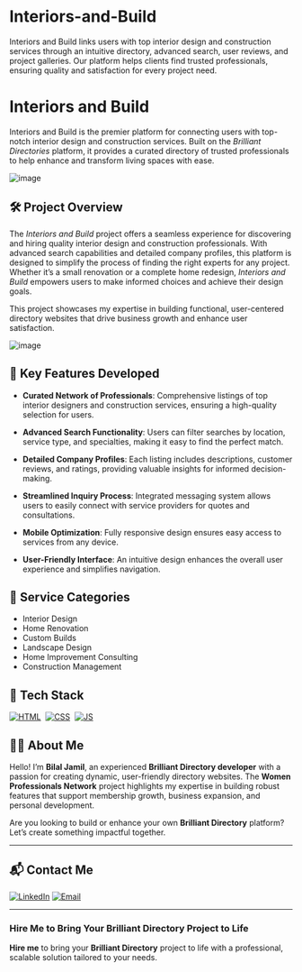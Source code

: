 # Interiors-and-Build
Interiors and Build links users with top interior design and construction services through an intuitive directory, advanced search, user reviews, and project galleries. Our platform helps clients find trusted professionals, ensuring quality and satisfaction for every project need.
# Interiors and Build
Interiors and Build is the premier platform for connecting users with top-notch interior design and construction services. Built on the *Brilliant Directories* platform, it provides a curated directory of trusted professionals to help enhance and transform living spaces with ease.

![image](https://github.com/user-attachments/assets/52b25a6d-40ac-4ada-9b72-c0fdf6b7db32)

## 🛠 Project Overview

The *Interiors and Build* project offers a seamless experience for discovering and hiring quality interior design and construction professionals. With advanced search capabilities and detailed company profiles, this platform is designed to simplify the process of finding the right experts for any project. Whether it’s a small renovation or a complete home redesign, *Interiors and Build* empowers users to make informed choices and achieve their design goals.

This project showcases my expertise in building functional, user-centered directory websites that drive business growth and enhance user satisfaction.

![image](https://github.com/user-attachments/assets/e509924d-2d33-4a39-8a68-32f8d553512d)

## 🚀 Key Features Developed

- **Curated Network of Professionals**: Comprehensive listings of top interior designers and construction services, ensuring a high-quality selection for users.

- **Advanced Search Functionality**: Users can filter searches by location, service type, and specialties, making it easy to find the perfect match.

- **Detailed Company Profiles**: Each listing includes descriptions, customer reviews, and ratings, providing valuable insights for informed decision-making.

- **Streamlined Inquiry Process**: Integrated messaging system allows users to easily connect with service providers for quotes and consultations.

- **Mobile Optimization**: Fully responsive design ensures easy access to services from any device.

- **User-Friendly Interface**: An intuitive design enhances the overall user experience and simplifies navigation.

## 🏡 Service Categories

- Interior Design
- Home Renovation
- Custom Builds
- Landscape Design
- Home Improvement Consulting
- Construction Management

## 📌 Tech Stack
[![HTML](https://img.shields.io/badge/html5%20-%23E34F26.svg?&style=for-the-badge&logo=html5&logoColor=white)](https://github.com/yourusername/Baby-Support-Services/search?l=html)&nbsp;
[![CSS](https://img.shields.io/badge/css3%20-%231572B6.svg?&style=for-the-badge&logo=css3&logoColor=white)](https://github.com/yourusername/Baby-Support-Services/search?l=css)&nbsp;
[![JS](https://img.shields.io/badge/javascript%20-%23323330.svg?&style=for-the-badge&logo=javascript&logoColor=%23F7DF1E)](https://github.com/yourusername/Baby-Support-Services/search?l=javascript)


## 👨‍💻 About Me

Hello! I’m **Bilal Jamil**, an experienced **Brilliant Directory developer** with a passion for creating dynamic, user-friendly directory websites. The **Women Professionals Network** project highlights my expertise in building robust features that support membership growth, business expansion, and personal development.

Are you looking to build or enhance your own **Brilliant Directory** platform? Let’s create something impactful together.

---

## 📬 Contact Me

[![LinkedIn](https://img.shields.io/badge/LinkedIn-Connect-blue?style=for-the-badge&logo=linkedin)](https://www.linkedin.com/in/sajid-jameel-721256178/)
[![Email](https://img.shields.io/badge/Email-Contact%20Me-orange?style=for-the-badge&logo=gmail)](mailto:sajidjamil.met@gmail.com)

---


### **Hire Me to Bring Your Brilliant Directory Project to Life**

**Hire me** to bring your **Brilliant Directory** project to life with a professional, scalable solution tailored to your needs.
